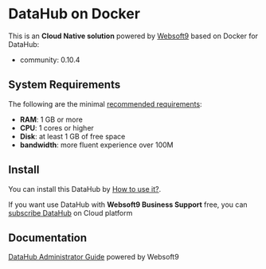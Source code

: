 # DataHub on Docker  

This is an **Cloud Native solution** powered by [Websoft9](https://www.websoft9.com) based on Docker for DataHub:

 - community:  0.10.4


## System Requirements

The following are the minimal [recommended requirements](https://github.com/datahub-project/datahub):

* **RAM**: 1 GB or more
* **CPU**: 1 cores or higher
* **Disk**: at least 1 GB of free space
* **bandwidth**: more fluent experience over 100M  

## Install

You can install this DataHub by [How to use it?](https://github.com/Websoft9/docker-library#how-to-use-it).   

If you want use DataHub with **Websoft9 Business Support** free, you can [subscribe DataHub](https://www.websoft9.com/apps) on Cloud platform

## Documentation

[DataHub Administrator Guide](https://support.websoft9.com/docs/datahub) powered by Websoft9

